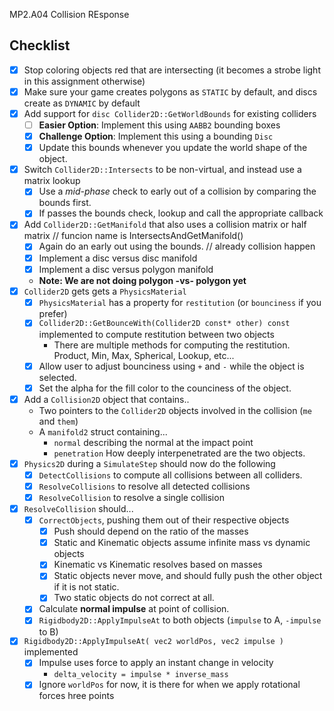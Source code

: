 MP2.A04 Collision REsponse
## Checklist

- [x] Stop coloring objects red that are intersecting (it becomes a strobe light in this assignment otherwise)
- [x] Make sure your game creates polygons as `STATIC` by default, and discs create as `DYNAMIC` by default
- [x] Add support for `disc Collider2D::GetWorldBounds` for existing colliders
	- [ ] **Easier Option**: Implement this using `AABB2` bounding boxes
    - [x] **Challenge Option**: Implement this using a bounding `Disc`
    - [x] Update this bounds whenever you update the world shape of the object.
- [x] Switch `Collider2D::Intersects` to be non-virtual, and instead use a matrix lookup
    - [x] Use a *mid-phase* check to early out of a collision by comparing the bounds first.
    - [x] If passes the bounds check, lookup and call the appropriate callback
- [x] Add `Collider2D::GetManifold` that also uses a collision matrix or half matrix // funcion name is IntersectsAndGetManifold()
    - [x] Again do an early out using the bounds. // already collision happen
    - [x] Implement a disc versus disc manifold
    - [x] Implement a disc versus polygon manifold
    - **Note: We are not doing polygon -vs- polygon yet**
- [x] `Collider2D` gets gets a `PhysicsMaterial`
    - [x] `PhysicsMaterial` has a property for `restitution` (or `bounciness` if you prefer)
    - [x] `Collider2D::GetBounceWith(Collider2D const* other) const` implemented to compute restitution between two objects
        - There are multiple methods for computing the restitution.  Product, Min, Max, Spherical, Lookup, etc...
    - [x] Allow user to adjust bounciness using `+` and `-` while the object is selected.
    - [x] Set the alpha for the fill color to the counciness of the object.
- [x] Add a `Collision2D` object that contains..
    - Two pointers to the `Collider2D` objects involved in the collision (`me` and `them`)
    - A `manifold2` struct containing...
      - `normal` describing the normal at the impact point
      - `penetration` How deeply interpenetrated are the two objects.
- [x] `Physics2D` during a `SimulateStep` should now do the following
    - [x] `DetectCollisions` to compute all collisions between all colliders.
    - [x] `ResolveCollisions` to resolve all detected collisions
    - [x] `ResolveCollision` to resolve a single collision
- [x] `ResolveCollision` should...
    - [x] `CorrectObjects`, pushing them out of their respective objects
        - [x] Push should depend on the ratio of the masses
        - [x] Static and Kinematic objects assume infinite mass vs dynamic objects
        - [x] Kinematic vs Kinematic resolves based on masses
        - [x] Static objects never move, and should fully push the other object if it is not static.
        - [x] Two static objects do not correct at all.
    - [x] Calculate **normal impulse** at point of collision.
    - [x] `Rigidbody2D::ApplyImpulseAt` to both objects (`impulse` to A, `-impulse` to B)
- [x] `Rigidbody2D::ApplyImpulseAt( vec2 worldPos, vec2 impulse )` implemented
    - [x] Impulse uses force to apply an instant change in velocity
        - `delta_velocity = impulse * inverse_mass`
    - [x] Ignore `worldPos` for now, it is there for when we apply rotational forces
hree points
